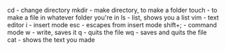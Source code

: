 cd 	- change directory
mkdir 	- make directory, to make a folder
touch 	- to make a file in whatever folder you're in
ls 	- list, shows you a list
vim 	- text editor
	i 	- insert mode
	esc	- escapes from insert mode
	shift+; - command mode
		w	- write, saves it
		q 	- quits the file
		wq	- saves and quits the file  
cat - shows the text you made

